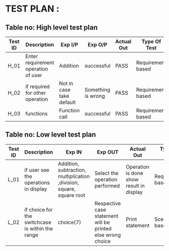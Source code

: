 # TEST PLAN :

## **Table no: High level test plan**

| **Test ID** | **Description** | **Exp I/P** | **Exp O/P** | **Actual Out** | **Type Of Test** |
| --- | --- | --- | --- | --- | --- |
| H\_01 | Enter requirement operation of user | Addition | successful | PASS | Requirement based |
| H\_02 | if required for other operation | Not in case take default | Something is wrong | PASS | Requirement based |
| H\_03 | functions | Function call | successful | PASS | Requirement based |

## **Table no: Low level test plan**

| **Test ID** | **Description** | **Exp IN** | **Exp OUT** | **Actual Out** | **Type Of Test** |
| --- | --- | --- | --- | --- | --- |
| L\_01 | if user see the operations in display | Addition, subtraction, multiplication ,division, square, square root | Select the operation performed | Operation is done show result in display | Requirement based |
| L\_02 | if choice for the switchcase is within the range | choice(7) | Respective case statement will be printed else wrong choice | Print statement | Scenario based |
